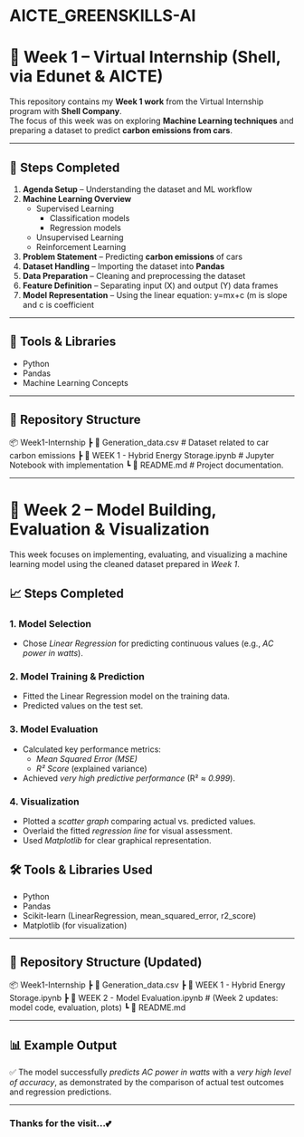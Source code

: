# AICTE_GREENSKILLS-AI

# 🌱 Week 1 – Virtual Internship (Shell, via Edunet & AICTE)

This repository contains my **Week 1 work** from the Virtual Internship program with **Shell Company**.  
The focus of this week was on exploring **Machine Learning techniques** and preparing a dataset to predict **carbon emissions from cars**.

---

## 📌 Steps Completed

1. **Agenda Setup** – Understanding the dataset and ML workflow  
2. **Machine Learning Overview**
   - Supervised Learning  
     - Classification models  
     - Regression models  
   - Unsupervised Learning  
   - Reinforcement Learning  
3. **Problem Statement** – Predicting **carbon emissions** of cars  
4. **Dataset Handling** – Importing the dataset into **Pandas**  
5. **Data Preparation** – Cleaning and preprocessing the dataset  
6. **Feature Definition** – Separating input (X) and output (Y) data frames  
7. **Model Representation** – Using the linear equation: y=mx+c (m is slope and c is coefficient


---
## 🔧 Tools & Libraries

- Python  
- Pandas  
- Machine Learning Concepts  

---
## 📂 Repository Structure

📦 Week1-Internship
┣ 📜 Generation_data.csv # Dataset related to car carbon emissions
┣ 📜 WEEK 1 - Hybrid Energy Storage.ipynb # Jupyter Notebook with implementation
┗ 📜 README.md  # Project documentation.

---------------------------------------------------------------------------------------------------------------------------------------------------------------------------------------------------------------------

# 🚀 Week 2 – Model Building, Evaluation & Visualization  

This week focuses on implementing, evaluating, and visualizing a machine learning model using the cleaned dataset prepared in *Week 1*.  

## 📈 Steps Completed  

### 1. Model Selection  
- Chose *Linear Regression* for predicting continuous values (e.g., *AC power in watts*).  

### 2. Model Training & Prediction  
- Fitted the Linear Regression model on the training data.  
- Predicted values on the test set.  

### 3. Model Evaluation  
- Calculated key performance metrics:  
  - *Mean Squared Error (MSE)*  
  - *R² Score* (explained variance)  
- Achieved *very high predictive performance* (R² ≈ *0.999*).  

### 4. Visualization  
- Plotted a *scatter graph* comparing actual vs. predicted values.  
- Overlaid the fitted *regression line* for visual assessment.  
- Used *Matplotlib* for clear graphical representation.  

## 🛠 Tools & Libraries Used  
- Python  
- Pandas  
- Scikit-learn (LinearRegression, mean_squared_error, r2_score)  
- Matplotlib (for visualization)
  
---

## 📂 Repository Structure (Updated)

📦 Week1-Internship
┣ 📜 Generation_data.csv
┣ 📜 WEEK 1 - Hybrid Energy Storage.ipynb
┣ 📜 WEEK 2 - Model Evaluation.ipynb   # (Week 2 updates: model code, evaluation, plots)
┗ 📜 README.md

---

## 📊 Example Output  
✅ The model successfully *predicts AC power in watts* with a *very high level of accuracy*, as demonstrated by the comparison of actual test outcomes and regression predictions.  

---
### Thanks for the visit...💕

